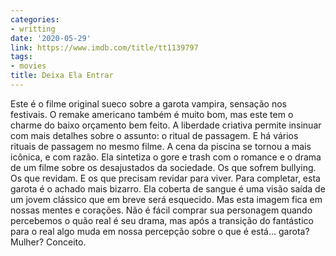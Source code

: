 ```yaml
---
categories:
- writting
date: '2020-05-29'
link: https://www.imdb.com/title/tt1139797
tags:
- movies
title: Deixa Ela Entrar
---
```


Este é o filme original sueco sobre a garota vampira, sensação nos festivais. O remake americano também é muito bom, mas este tem o charme do baixo orçamento bem feito. A liberdade criativa permite insinuar com mais detalhes sobre o assunto: o ritual de passagem. E há vários rituais de passagem no mesmo filme. A cena da piscina se tornou a mais icônica, e com razão. Ela sintetiza o gore e trash com o romance e o drama de um filme sobre os desajustados da sociedade. Os que sofrem bullying. Os que revidam. E os que precisam revidar para viver. Para completar, esta garota é o achado mais bizarro. Ela coberta de sangue é uma visão saída de um jovem clássico que em breve será esquecido. Mas esta imagem fica em nossas mentes e corações. Não é fácil comprar sua personagem quando percebemos o quão real é seu drama, mas após a transição do fantástico para o real algo muda em nossa percepção sobre o que é está... garota? Mulher? Conceito.

